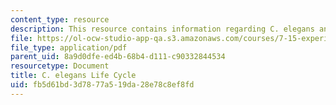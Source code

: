 ```yaml
---
content_type: resource
description: This resource contains information regarding C. elegans anatomy.
file: https://ol-ocw-studio-app-qa.s3.amazonaws.com/courses/7-15-experimental-molecular-genetics-spring-2015/fb5d61bd3d7877a519da28e78c8ef8fd_MIT7_15S15_life_cycle.pdf
file_type: application/pdf
parent_uid: 8a9d0dfe-ed4b-68b4-d111-c90332844534
resourcetype: Document
title: C. elegans Life Cycle
uid: fb5d61bd-3d78-77a5-19da-28e78c8ef8fd
---
```

